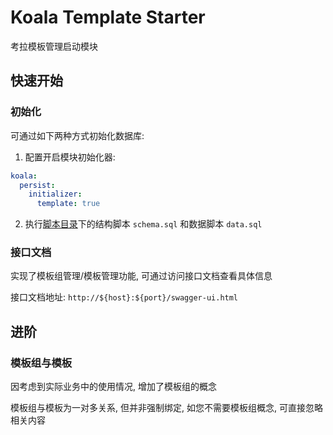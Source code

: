# Koala Template Starter

考拉模板管理启动模块

## 快速开始

### 初始化

可通过如下两种方式初始化数据库:

1. 配置开启模块初始化器:

```yaml
koala:
  persist:
    initializer:
      template: true
```

2. 执行[脚本目录](../../koala-domains/koala-template/src/main/resources/database/template)下的结构脚本 `schema.sql` 和数据脚本 `data.sql`

### 接口文档

实现了模板组管理/模板管理功能, 可通过访问接口文档查看具体信息

接口文档地址: `http://${host}:${port}/swagger-ui.html`

## 进阶

### 模板组与模板

因考虑到实际业务中的使用情况, 增加了模板组的概念

模板组与模板为一对多关系, 但并非强制绑定, 如您不需要模板组概念, 可直接忽略相关内容
